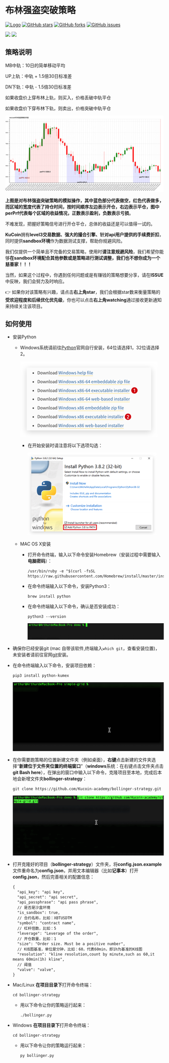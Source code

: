 # 布林强盗突破策略

[![Logo](https://img.shields.io/badge/KuCoin-KuMex-yellowgreen?style=flat-square)](https://github.com/Kucoin-academy/Guide)
[![GitHub stars](https://img.shields.io/github/stars/Kucoin-academy/simple-grid.svg?label=Stars&style=flat-square)](https://github.com/Kucoin-academy/simple-grid)
[![GitHub forks](https://img.shields.io/github/forks/Kucoin-academy/simple-grid.svg?label=Fork&style=flat-square)](https://github.com/Kucoin-academy/simple-grid)
[![GitHub issues](https://img.shields.io/github/issues/Kucoin-academy/simple-grid.svg?label=Issue&style=flat-square)](https://github.com/Kucoin-academy/simple-grid/issues)

[![](https://img.shields.io/badge/lang-English-informational.svg?longCache=true&style=flat-square)](README.md)
[![](https://img.shields.io/badge/lang-Chinese-red.svg?longCache=true&style=flat-square)](README_CN.md)

## 策略说明

MB中轨：10日的简单移动平均

UP上轨：中轨 + 1.5倍30日标准差

DN下轨：中轨 - 1.5倍30日标准差

如果收盘价上穿布林上轨，则买入，价格丢破中轨平仓

如果收盘价下穿布林下轨，则卖出，价格突破中轨平仓

![](./img/line_CN.png)

**上图是对布林强盗突破策略的模拟操作，其中蓝色部分代表做空，红色代表做多，而区域的宽度代表了持仓时间，按时间顺序左边表示开仓，右边表示平仓，图中perPrf代表每个区域的收益情况，正数表示盈利，负数表示亏损**。

不难发现，把握好策略信号进行开仓平仓，总体的收益还是可以值得一试的。

**KuCoin**拥有**level3交易数据、强大的撮合引擎、针对api用户提供的手续费折扣**，同时提供**sandbox环境**作为数据测试支撑，帮助你规避风险。

我们仅提供一个简单且不完备的交易策略，使用时**请注意规避风险**，我们希望你能够**在sandbox环境配合其他参数或是策略进行测试调整，我们也不想你成为一个慈善家！！！**

当然，如果这个过程中，你遇到任何问题或是有赚钱的策略想要分享，请在**ISSUE**中反映，我们会努力及时响应。

:point_right: 如果你对该策略有兴趣，请点击**右上角star**，我们会根据star数来衡量策略的**受欢迎程度和后续优化优先级**，你也可以点击**右上角watching**通过接收更新通知来持续关注该项目。

## 如何使用

* 安装Python

  * Windows系统请前往[Python](https://www.python.org/downloads/windows/)官网自行安装，64位请选择1，32位请选择2。

    <img src="./img/python_download.png" style="zoom:50%" />

    * 在开始安装时请注意将以下选项勾选：

      <img src="./img/python_win.png" style="zoom:40%" />

  * MAC OS X安装

    * 打开命令终端，输入以下命令安装Homebrew（安装过程中需要输入**电脑密码**）：

      ```shell
      /usr/bin/ruby -e "$(curl -fsSL https://raw.githubusercontent.com/Homebrew/install/master/install)"
      ```

    * 在命令终端输入以下命令，安装Python3：

      ```shell
      brew install python
      ```

    * 在命令终端输入以下命令，确认是否安装成功：

      ```shell
      python3 --version
      ```

      ![](./img/python_version.gif)

* 确保你已经安装git (mac 自带该软件,终端输入`which git`，查看安装位置)，未安装者请前往官网[git](https://git-scm.com/)安装。

* 在命令终端输入以下命令，安装项目依赖：

  ```shell script
  pip3 install python-kumex
  ```

  ![pip_install](./img/pip_install.gif)
  
* 在你需要跑策略的位置新建文件夹（例如桌面），**右键**点击新建的文件夹选择“**新建位于文件夹位置的终端窗口**”（**windows**系统：在右键点击文件夹点击**git Bash here**），在弹出的窗口中输入以下命令，克隆项目至本地，完成后本地会新增文件夹**bollinger-strategy**：
  
  ```shell
  git clone https://github.com/Kucoin-academy/bollinger-strategy.git
  ```
  
  ![git_clone](./img/git_clone.gif)
  
* 打开克隆好的项目（**bollinger-strategy**）文件夹，将**config.json.example**文件重命名为**config.json**，并用文本编辑器（比如**记事本**）打开**config.json**，然后完善相关的配置信息：

  ```
  {  
    "api_key": "api key",
    "api_secret": "api secret",
    "api_passphrase": "api pass phrase",
    // 是否是沙盒环境
    "is_sandbox": true,
    // 合约名称，比如：XBTUSDTM 
    "symbol": "contract name",
    // 杠杆倍数，比如：5
    "leverage": "Leverage of the order",
    // 开仓数量，比如：1
    "size": "Order size. Must be a positive number",
    // K线图基准，单位是分钟，比如：60，代表60min，即1h为基准的K线图
    "resolution": "kline resolution,count by minute,such as 60,it means 60min(1h) kline",
    // 阈值
    "valve": "valve",
  }
  ```

* Mac/Linux **在项目目录下**打开命令终端：

  ```shell
  cd bollinger-strategy
  ```
  * 用以下命令让你的策略运行起来：
  
    ```shell
    ./bollinger.py
    ```
  
* Windows **在项目目录下**打开命令终端：

  ```shell
  cd bollinger-strategy
  ```
  * 用以下命令让你的策略运行起来：
  
    ```shell
    py bollinger.py
    ```
  
  

